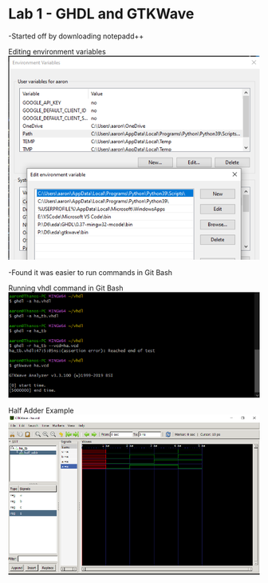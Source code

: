 # Lab 1 - GHDL and GTKWave

-Started off by downloading notepadd++

Editing environment variables\
![Variables](SourceFolder/variables.png)

-Found it was easier to run commands in Git Bash

Running vhdl command in Git Bash\
![Command](SourceFolder/cmd1.png)

Half Adder Example\
![Example](SourceFolder/wavetest.png)
